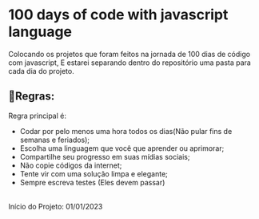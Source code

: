 <h1>100 days of code with javascript language</h1>
Colocando os projetos que foram feitos na jornada de 100 dias de código com javascript, 
E estarei separando dentro do repositório uma pasta para cada dia do projeto.

<h2>🚩Regras:</h2>

Regra principal é:<ul> 
  <li>Codar por pelo menos uma hora todos os dias(Não pular fins de semanas e feriados);</li>
  <li>Escolha uma linguagem que você que aprender ou aprimorar;</li>
  <li>Compartilhe seu progresso em suas mídias sociais;</li>
  <li>Não copie códigos da internet;</li>
  <li>Tente vir com uma solução limpa e elegante;</li>
  <li>Sempre escreva testes (Eles devem passar) </li>
</ul> <br/>
Início do Projeto: 01/01/2023
